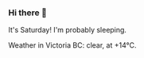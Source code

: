 ### Hi there :wave:

It's Saturday! I'm probably sleeping.

Weather in Victoria BC: clear, at +14°C.
